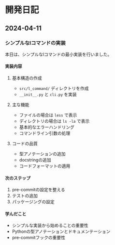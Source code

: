 # 開発日記

## 2024-04-11

### シンプルなlコマンドの実装

本日は、シンプルなlコマンドの最小実装を行いました。

#### 実装内容

1. 基本構造の作成
   - `src/l_command/` ディレクトリを作成
   - `__init__.py` と `cli.py` を実装

2. 主な機能
   - ファイルの場合は `less` で表示
   - ディレクトリの場合は `ls -la` で表示
   - 基本的なエラーハンドリング
   - コマンドライン引数の処理

3. コードの品質
   - 型アノテーションの追加
   - docstringの追加
   - コードフォーマットの適用

#### 次のステップ

1. pre-commitの設定を整える
2. テストの追加
3. パッケージングの設定

#### 学んだこと

- シンプルな実装から始めることの重要性
- Pythonの型アノテーションとドキュメンテーション
- pre-commitフックの重要性
